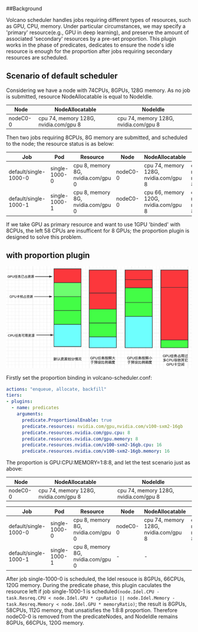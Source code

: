 ##Background

Volcano scheduler handles jobs requiring different types of resources, such as GPU, CPU, memory. Under particular circumstances, we may specify a 'primary' resource(e.g., GPU in deep learning), and preserve the amount of associated 'secondary' resources by a pre-set proportion. This plugin works in the phase of predicates, dedicates to ensure the node's idle resource is enough for the proportion after jobs requiring secondary resources are scheduled.

## Scenario of default scheduler

Considering we have a node with 74CPUs, 8GPUs, 128G memory. As no job is submitted, resource NodeAllocatable is equal to NodeIdle.

Node | NodeAllocatable | NodeIdle
---|---|---
nodeC0-0 | cpu 74, memory 128G, nvidia.com/gpu 8 | cpu 74, memory 128G, nvidia.com/gpu 8 |

Then two jobs requiring 8CPUs, 8G memory are submitted, and scheduled to the node; the resource status is as below:

Job | Pod | Resource | Node | NodeAllocatable | NodeIdle
---|---|---|---|---|---
default/single-1000-0 | single-1000-0 | cpu 8, memory 8G, nvidia.com/gpu 0 | nodeC0-0 | cpu 74, memory 128G, nvidia.com/gpu 8 | cpu 66, memory 120G, nvidia.com/gpu 8 |
default/single-1000-1 | single-1000-1 | cpu 8, memory 8G, nvidia.com/gpu 0 | nodeC0-0 | cpu 66, memory 120G, nvidia.com/gpu 8 | cpu 58, memory 112G, nvidia.com/gpu 8 |

If we take GPU as primary resource and want to use 1GPU 'binded' with 8CPUs, the left 58 CPUs are insufficent for 8 GPUs; the proportion plugin is designed to solve this problem.

## with proportion plugin

![](./images/proportional-diagram.png)

Firstly set the proportion binding in volcano-scheduler.conf:

```yaml
actions: "enqueue, allocate, backfill"
tiers:
- plugins:
  - name: predicates
    arguments:
      predicate.ProportionalEnable: true
      predicate.resources: nvidia.com/gpu,nvidia.com/v100-sxm2-16gb
      predicate.resources.nvidia.com/gpu.cpu: 8
      predicate.resources.nvidia.com/gpu.memory: 8
      predicate.resources.nvidia.com/v100-sxm2-16gb.cpu: 16
      predicate.resources.nvidia.com/v100-sxm2-16gb.memory: 16
```

The proportion is GPU:CPU:MEMORY=1:8:8, and let the test scenario just as above:

Node | NodeAllocatable | NodeIdle
---|---|---
nodeC0-0 | cpu 74, memory 128G, nvidia.com/gpu 8 | cpu 74, memory 128G, nvidia.com/gpu 8 |

Job | Pod | Resource | Node | NodeAllocatable | NodeIdle
---|---|---|---|---|---
default/single-1000-0 | single-1000-0 | cpu 8, memory 8G, nvidia.com/gpu 0 | nodeC0-0 | cpu 74, memory 128G, nvidia.com/gpu 8 | cpu 66, memory 120G, nvidia.com/gpu 8 |
default/single-1000-1 | single-1000-1 | cpu 8, memory 8G, nvidia.com/gpu 0 | - | - | - |

After job single-1000-0 is scheduled, the Idel resouce is 8GPUs, 66CPUs, 120G memory. During the predicate phase, this plugin caculates the resource left if job single-1000-1 is scheduled`(node.Idel.CPU - task.Resreq.CPU < node.Idel.GPU * cpuRatio ||
node.Idel.Memory - task.Resreq.Memory < node.Idel.GPU * memoryRatio)`; the result is 8GPUs, 58CPUs, 112G memory, that unsatisfies the 1:8:8 proportion. Therefore nodeC0-0 is removed from the predicateNodes, and NodeIdle remains 8GPUs, 66CPUs, 120G memory. 



